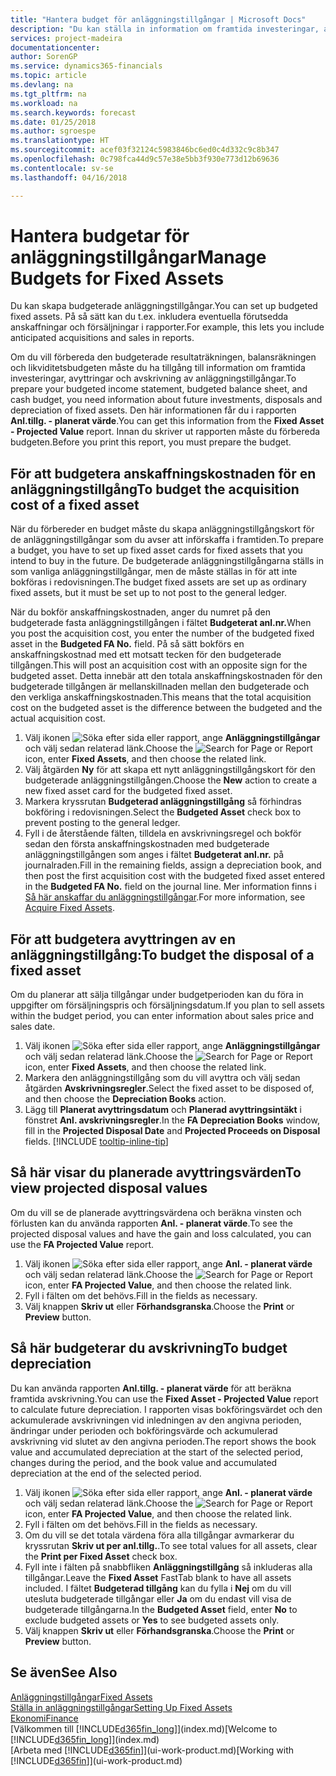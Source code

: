 ```yaml
---
title: "Hantera budget för anläggningstillgångar | Microsoft Docs"
description: "Du kan ställa in information om framtida investeringar, avyttringar och avskrivning av anläggningstillgångar för att förbereda budgetar och prognoser."
services: project-madeira
documentationcenter: 
author: SorenGP
ms.service: dynamics365-financials
ms.topic: article
ms.devlang: na
ms.tgt_pltfrm: na
ms.workload: na
ms.search.keywords: forecast
ms.date: 01/25/2018
ms.author: sgroespe
ms.translationtype: HT
ms.sourcegitcommit: acef03f32124c5983846bc6ed0c4d332c9c8b347
ms.openlocfilehash: 0c798fca44d9c57e38e5bb3f930e773d12b69636
ms.contentlocale: sv-se
ms.lasthandoff: 04/16/2018

---
```

# <a name="manage-budgets-for-fixed-assets"></a><span data-ttu-id="23128-103">Hantera budgetar för anläggningstillgångar</span><span class="sxs-lookup"><span data-stu-id="23128-103">Manage Budgets for Fixed Assets</span></span>
<span data-ttu-id="23128-104">Du kan skapa budgeterade anläggningstillgångar.</span><span class="sxs-lookup"><span data-stu-id="23128-104">You can set up budgeted fixed assets.</span></span> <span data-ttu-id="23128-105">På så sätt kan du t.ex. inkludera eventuella förutsedda anskaffningar och försäljningar i rapporter.</span><span class="sxs-lookup"><span data-stu-id="23128-105">For example, this lets you include anticipated acquisitions and sales in reports.</span></span>  

<span data-ttu-id="23128-106">Om du vill förbereda den budgeterade resultaträkningen, balansräkningen och likviditetsbudgeten måste du ha tillgång till information om framtida investeringar, avyttringar och avskrivning av anläggningstillgångar.</span><span class="sxs-lookup"><span data-stu-id="23128-106">To prepare your budgeted income statement, budgeted balance sheet, and cash budget, you need information about future investments, disposals and depreciation of fixed assets.</span></span> <span data-ttu-id="23128-107">Den här informationen får du i rapporten **Anl.tillg. - planerat värde**.</span><span class="sxs-lookup"><span data-stu-id="23128-107">You can get this information from the **Fixed Asset - Projected Value** report.</span></span> <span data-ttu-id="23128-108">Innan du skriver ut rapporten måste du förbereda budgeten.</span><span class="sxs-lookup"><span data-stu-id="23128-108">Before you print this report, you must prepare the budget.</span></span>  

## <a name="to-budget-the-acquisition-cost-of-a-fixed-asset"></a><span data-ttu-id="23128-109">För att budgetera anskaffningskostnaden för en anläggningstillgång</span><span class="sxs-lookup"><span data-stu-id="23128-109">To budget the acquisition cost of a fixed asset</span></span>
<span data-ttu-id="23128-110">När du förbereder en budget måste du skapa anläggningstillgångskort för de anläggningstillgångar som du avser att införskaffa i framtiden.</span><span class="sxs-lookup"><span data-stu-id="23128-110">To prepare a budget, you have to set up fixed asset cards for fixed assets that you intend to buy in the future.</span></span> <span data-ttu-id="23128-111">De budgeterade anläggningstillgångarna ställs in som vanliga anläggningstillgångar, men de måste ställas in för att inte bokföras i redovisningen.</span><span class="sxs-lookup"><span data-stu-id="23128-111">The budget fixed assets are set up as ordinary fixed assets, but it must be set up to not post to the general ledger.</span></span>

<span data-ttu-id="23128-112">När du bokför anskaffningskostnaden, anger du numret på den budgeterade fasta anläggningstillgången i fältet **Budgeterat anl.nr.**</span><span class="sxs-lookup"><span data-stu-id="23128-112">When you post the acquisition cost, you enter the number of the budgeted fixed asset in the **Budgeted FA No.** field.</span></span> <span data-ttu-id="23128-113">På så sätt bokförs en anskaffningskostnad med ett motsatt tecken för den budgeterade tillgången.</span><span class="sxs-lookup"><span data-stu-id="23128-113">This will post an acquisition cost with an opposite sign for the budgeted asset.</span></span> <span data-ttu-id="23128-114">Detta innebär att den totala anskaffningskostnaden för den budgeterade tillgången är mellanskillnaden mellan den budgeterade och den verkliga anskaffningskostnaden.</span><span class="sxs-lookup"><span data-stu-id="23128-114">This means that the total acquisition cost on the budgeted asset is the difference between the budgeted and the actual acquisition cost.</span></span>

1. <span data-ttu-id="23128-115">Välj ikonen ![Söka efter sida eller rapport](media/ui-search/search_small.png "Ikonen Söka efter sida eller rapport"), ange **Anläggningstillgångar** och välj sedan relaterad länk.</span><span class="sxs-lookup"><span data-stu-id="23128-115">Choose the ![Search for Page or Report](media/ui-search/search_small.png "Search for Page or Report icon") icon, enter **Fixed Assets**, and then choose the related link.</span></span>
2. <span data-ttu-id="23128-116">Välj åtgärden **Ny** för att skapa ett nytt anläggningstillgångskort för den budgeterade anläggningstillgången.</span><span class="sxs-lookup"><span data-stu-id="23128-116">Choose the **New** action to create a new fixed asset card for the budgeted fixed asset.</span></span>
3. <span data-ttu-id="23128-117">Markera kryssrutan **Budgeterad anläggningstillgång** så förhindras bokföring i redovisningen.</span><span class="sxs-lookup"><span data-stu-id="23128-117">Select the **Budgeted Asset** check box to prevent posting to the general ledger.</span></span>
4. <span data-ttu-id="23128-118">Fyll i de återstående fälten, tilldela en avskrivningsregel och bokför sedan den första anskaffningskostnaden med budgeterade anläggningstillgången som anges i fältet **Budgeterat anl.nr.** på journalraden.</span><span class="sxs-lookup"><span data-stu-id="23128-118">Fill in the remaining fields, assign a depreciation book, and then post the first acquisition cost with the budgeted fixed asset entered in the **Budgeted FA No.** field on the journal line.</span></span> <span data-ttu-id="23128-119">Mer information finns i [Så här anskaffar du anläggningstillgångar](fa-how-acquire.md).</span><span class="sxs-lookup"><span data-stu-id="23128-119">For more information, see [Acquire Fixed Assets](fa-how-acquire.md).</span></span>

## <a name="to-budget-the-disposal-of-a-fixed-asset"></a><span data-ttu-id="23128-120">För att budgetera avyttringen av en anläggningstillgång:</span><span class="sxs-lookup"><span data-stu-id="23128-120">To budget the disposal of a fixed asset</span></span>
<span data-ttu-id="23128-121">Om du planerar att sälja tillgångar under budgetperioden kan du föra in uppgifter om försäljningspris och försäljningsdatum.</span><span class="sxs-lookup"><span data-stu-id="23128-121">If you plan to sell assets within the budget period, you can enter information about sales price and sales date.</span></span>

1. <span data-ttu-id="23128-122">Välj ikonen ![Söka efter sida eller rapport](media/ui-search/search_small.png "Ikonen Söka efter sida eller rapport"), ange **Anläggningstillgångar** och välj sedan relaterad länk.</span><span class="sxs-lookup"><span data-stu-id="23128-122">Choose the ![Search for Page or Report](media/ui-search/search_small.png "Search for Page or Report icon") icon, enter **Fixed Assets**, and then choose the related link.</span></span>
2. <span data-ttu-id="23128-123">Markera den anläggningstillgång som du vill avyttra och välj sedan åtgärden **Avskrivningsregler**.</span><span class="sxs-lookup"><span data-stu-id="23128-123">Select the fixed asset to be disposed of, and then choose the **Depreciation Books** action.</span></span>
3. <span data-ttu-id="23128-124">Lägg till **Planerat avyttringsdatum** och **Planerad avyttringsintäkt** i fönstret **Anl. avskrivningsregler**.</span><span class="sxs-lookup"><span data-stu-id="23128-124">In the **FA Depreciation Books** window, fill in the **Projected Disposal Date** and **Projected Proceeds on Disposal** fields.</span></span> [!INCLUDE [tooltip-inline-tip](includes/tooltip-inline-tip_md.md)]

## <a name="to-view-projected-disposal-values"></a><span data-ttu-id="23128-125">Så här visar du planerade avyttringsvärden</span><span class="sxs-lookup"><span data-stu-id="23128-125">To view projected disposal values</span></span>
<span data-ttu-id="23128-126">Om du vill se de planerade avyttringsvärdena och beräkna vinsten och förlusten kan du använda rapporten **Anl. - planerat värde**.</span><span class="sxs-lookup"><span data-stu-id="23128-126">To see the projected disposal values and have the gain and loss calculated, you can use the **FA Projected Value** report.</span></span>

1. <span data-ttu-id="23128-127">Välj ikonen ![Söka efter sida eller rapport](media/ui-search/search_small.png "Ikonen Söka efter sida eller rapport"), ange **Anl. - planerat värde** och välj sedan relaterad länk.</span><span class="sxs-lookup"><span data-stu-id="23128-127">Choose the ![Search for Page or Report](media/ui-search/search_small.png "Search for Page or Report icon") icon, enter **FA Projected Value**, and then choose the related link.</span></span>
2. <span data-ttu-id="23128-128">Fyll i fälten om det behövs.</span><span class="sxs-lookup"><span data-stu-id="23128-128">Fill in the fields as necessary.</span></span>
3. <span data-ttu-id="23128-129">Välj knappen **Skriv ut** eller **Förhandsgranska**.</span><span class="sxs-lookup"><span data-stu-id="23128-129">Choose the **Print** or **Preview** button.</span></span>

## <a name="to-budget-depreciation"></a><span data-ttu-id="23128-130">Så här budgeterar du avskrivning</span><span class="sxs-lookup"><span data-stu-id="23128-130">To budget depreciation</span></span>
<span data-ttu-id="23128-131">Du kan använda rapporten **Anl.tillg. - planerat värde** för att beräkna framtida avskrivning.</span><span class="sxs-lookup"><span data-stu-id="23128-131">You can use the **Fixed Asset - Projected Value** report to calculate future depreciation.</span></span> <span data-ttu-id="23128-132">I rapporten visas bokföringsvärdet och den ackumulerade avskrivningen vid inledningen av den angivna perioden, ändringar under perioden och bokföringsvärde och ackumulerad avskrivning vid slutet av den angivna perioden.</span><span class="sxs-lookup"><span data-stu-id="23128-132">The report shows the book value and accumulated depreciation at the start of the selected period, changes during the period, and the book value and accumulated depreciation at the end of the selected period.</span></span>

1. <span data-ttu-id="23128-133">Välj ikonen ![Söka efter sida eller rapport](media/ui-search/search_small.png "Ikonen Söka efter sida eller rapport"), ange **Anl. - planerat värde** och välj sedan relaterad länk.</span><span class="sxs-lookup"><span data-stu-id="23128-133">Choose the ![Search for Page or Report](media/ui-search/search_small.png "Search for Page or Report icon") icon, enter **FA Projected Value**, and then choose the related link.</span></span>
2. <span data-ttu-id="23128-134">Fyll i fälten om det behövs.</span><span class="sxs-lookup"><span data-stu-id="23128-134">Fill in the fields as necessary.</span></span>
3. <span data-ttu-id="23128-135">Om du vill se det totala värdena föra alla tillgångar avmarkerar du kryssrutan **Skriv ut per anl.tillg.**.</span><span class="sxs-lookup"><span data-stu-id="23128-135">To see total values for all assets, clear the **Print per Fixed Asset** check box.</span></span>
4. <span data-ttu-id="23128-136">Fyll inte i fälten på snabbfliken **Anläggningstillgång** så inkluderas alla tillgångar.</span><span class="sxs-lookup"><span data-stu-id="23128-136">Leave the **Fixed Asset** FastTab blank to have all assets included.</span></span> <span data-ttu-id="23128-137">I fältet **Budgeterad tillgång** kan du fylla i **Nej** om du vill utesluta budgeterade tillgångar eller **Ja** om du endast vill visa de budgeterade tillgångarna.</span><span class="sxs-lookup"><span data-stu-id="23128-137">In the **Budgeted Asset** field, enter **No** to exclude budgeted assets or **Yes** to see budgeted assets only.</span></span>
5. <span data-ttu-id="23128-138">Välj knappen **Skriv ut** eller **Förhandsgranska**.</span><span class="sxs-lookup"><span data-stu-id="23128-138">Choose the **Print** or **Preview** button.</span></span>

## <a name="see-also"></a><span data-ttu-id="23128-139">Se även</span><span class="sxs-lookup"><span data-stu-id="23128-139">See Also</span></span>
[<span data-ttu-id="23128-140">Anläggningstillgångar</span><span class="sxs-lookup"><span data-stu-id="23128-140">Fixed Assets</span></span>](fa-manage.md)  
[<span data-ttu-id="23128-141">Ställa in anläggningstillgångar</span><span class="sxs-lookup"><span data-stu-id="23128-141">Setting Up Fixed Assets</span></span>](fa-setup.md)  
[<span data-ttu-id="23128-142">Ekonomi</span><span class="sxs-lookup"><span data-stu-id="23128-142">Finance</span></span>](finance.md)  
<span data-ttu-id="23128-143">[Välkommen till [!INCLUDE[d365fin_long](includes/d365fin_long_md.md)]](index.md)</span><span class="sxs-lookup"><span data-stu-id="23128-143">[Welcome to [!INCLUDE[d365fin_long](includes/d365fin_long_md.md)]](index.md)</span></span>  
<span data-ttu-id="23128-144">[Arbeta med [!INCLUDE[d365fin](includes/d365fin_md.md)]](ui-work-product.md)</span><span class="sxs-lookup"><span data-stu-id="23128-144">[Working with [!INCLUDE[d365fin](includes/d365fin_md.md)]](ui-work-product.md)</span></span>

